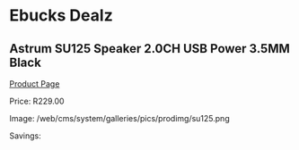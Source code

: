 
# Ebucks Dealz
## Astrum SU125 Speaker 2.0CH USB Power 3.5MM Black
[Product Page](https://www.ebucks.com/web/shop/productSelected.do?prodId=1227762434&catId=1207273786)

Price: R229.00

Image: /web/cms/system/galleries/pics/prodimg/su125.png

Savings: 


	